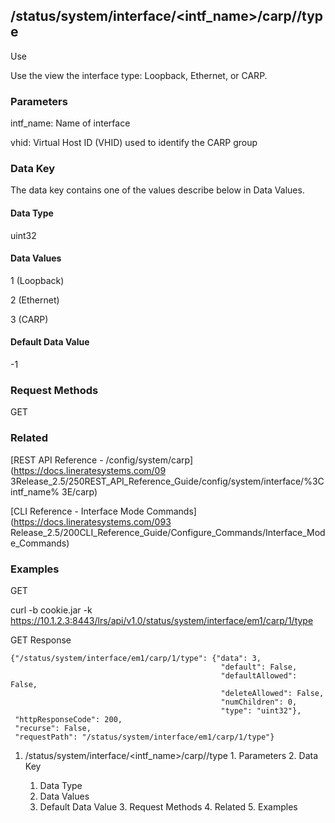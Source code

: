 ## /status/system/interface/<intf_name>/carp/<vhid>/type

Use

Use the view the interface type: Loopback, Ethernet, or CARP.

### Parameters

intf_name: Name of interface

vhid: Virtual Host ID (VHID) used to identify the CARP group

### Data Key

The data key contains one of the values describe below in Data Values.

#### Data Type

uint32

#### Data Values

1 (Loopback)

2 (Ethernet)

3 (CARP)

#### Default Data Value

-1

### Request Methods

GET

### Related

[REST API Reference - /config/system/carp](https://docs.lineratesystems.com/09
3Release_2.5/250REST_API_Reference_Guide/config/system/interface/%3Cintf_name%
3E/carp)

[CLI Reference - Interface Mode Commands](https://docs.lineratesystems.com/093
Release_2.5/200CLI_Reference_Guide/Configure_Commands/Interface_Mode_Commands)

### Examples

GET

curl -b cookie.jar -k
https://10.1.2.3:8443/lrs/api/v1.0/status/system/interface/em1/carp/1/type

GET Response

    
    {"/status/system/interface/em1/carp/1/type": {"data": 3,
                                                   "default": False,
                                                   "defaultAllowed": False,
                                                   "deleteAllowed": False,
                                                   "numChildren": 0,
                                                   "type": "uint32"},
     "httpResponseCode": 200,
     "recurse": False,
     "requestPath": "/status/system/interface/em1/carp/1/type"}
    

  1. /status/system/interface/<intf_name>/carp/<vhid>/type
    1. Parameters
    2. Data Key
      1. Data Type
      2. Data Values
      3. Default Data Value
    3. Request Methods
    4. Related
    5. Examples

